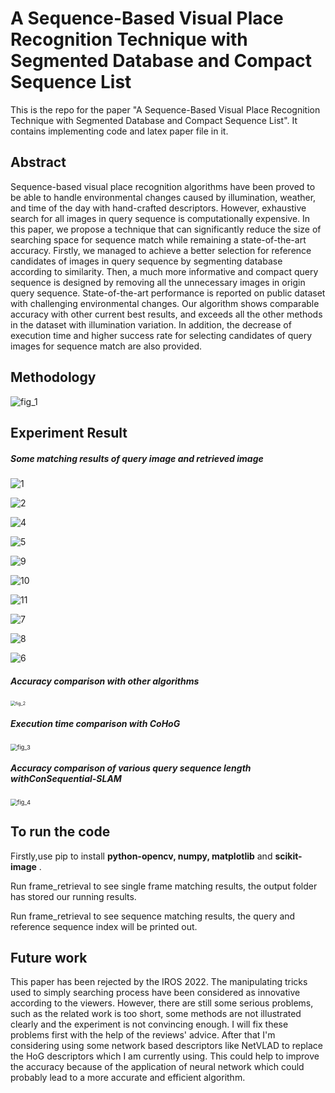 # A Sequence-Based Visual Place Recognition Technique with Segmented Database and Compact Sequence List

This is the repo for the paper "A Sequence-Based Visual Place Recognition Technique with Segmented Database and Compact Sequence List". It contains implementing code and latex paper file in it. 

## Abstract

Sequence-based visual place recognition algorithms have been proved to be able to handle environmental changes caused by illumination, weather, and time of the day with hand-crafted descriptors. However, exhaustive search for all images in query sequence is computationally expensive. In this paper, we propose a technique that can significantly reduce the size of searching space for sequence match while remaining a state-of-the-art accuracy. Firstly, we managed to achieve a better selection for reference candidates of images in query sequence by segmenting database according to similarity. Then, a much more informative and compact query sequence is designed by removing all the unnecessary images in origin query sequence. State-of-the-art performance is reported on public dataset with challenging environmental changes. Our algorithm shows comparable accuracy with other current best results, and exceeds all the other methods in the dataset with illumination variation. In addition, the decrease of execution time and higher success rate for selecting candidates of query images for sequence match are also provided.

## Methodology

![fig_1](.\pictures\fig_1.png)

## Experiment Result

##### Some matching results of query image and retrieved image

![1](.\pictures\1.jpg)

![2](.\pictures\2.jpg)

![4](.\pictures\4.jpg)

![5](.\pictures\5.jpg)



![9](.\pictures\9.jpg)

![10](.\pictures\10.jpg)

![11](.\pictures\11.jpg)

![7](.\pictures\7.jpg)

![8](.\pictures\8.jpg)

![6](.\pictures\6.jpg)

##### Accuracy comparison with other algorithms

<img src=".\pictures\fig_2.png" alt="fig_2" style="zoom: 50%;" />

##### Execution time comparison with CoHoG

<img src=".\pictures\fig_3.png" alt="fig_3" style="zoom: 67%;" />

##### Accuracy comparison of various query sequence length withConSequential-SLAM

<img src=".\pictures\fig_4.png" alt="fig_4" style="zoom:67%;" />

## To run the code

 Firstly,use pip to install **python-opencv, numpy, matplotlib** and **scikit-image** .

Run frame_retrieval to see single frame matching results, the output folder has stored our running results.

Run frame_retrieval to see sequence matching results, the query and reference sequence index will be printed out.

## Future work

This paper has been rejected by the IROS 2022. The manipulating tricks  used to simply searching process have been considered as innovative according to the viewers. However, there are still some serious problems, such as the related work is too short, some methods are not illustrated clearly and the experiment is not convincing enough. I will fix these problems first with the help of the reviews' advice. After that I'm considering using some network based descriptors like NetVLAD to replace the HoG descriptors which I am currently using. This could help to improve the accuracy because of the application of neural network which could probably lead to a more accurate and efficient algorithm. 

 
